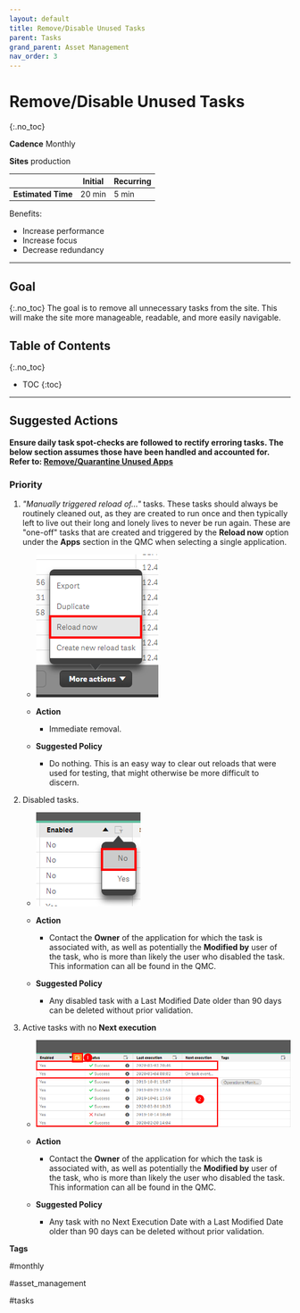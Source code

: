 ```yaml
---
layout: default
title: Remove/Disable Unused Tasks
parent: Tasks
grand_parent: Asset Management
nav_order: 3
---
```


# Remove/Disable Unused Tasks
{:.no_toc}

**Cadence** <span class="label cadence">Monthly</span>

**Sites** <span class="label prod">production</span>

|                                  		                      | Initial    | Recurring   |
|-----------------------------------------------------------|------------|-------------|
| <i class="far fa-clock fa-sm"></i> **Estimated Time**     | 20 min     | 5 min       |

Benefits:

  - Increase performance
  - Increase focus
  - Decrease redundancy
  
-------------------------

## Goal
{:.no_toc}
The goal is to remove all unnecessary tasks from the site. This will make the site more manageable, readable, and more easily navigable.

## Table of Contents
{:.no_toc}

* TOC
{:toc}

-------------------------

## Suggested Actions

**Ensure daily task spot-checks are followed to rectify erroring tasks. The below section assumes those have been handled and accounted for. Refer to: [Remove/Quarantine Unused Apps](..\..\system_spot_check\tasks.md)** 

### Priority

1. _"Manually triggered reload of..."_ tasks. These tasks should always be routinely cleaned out, as they are created to run once and then typically left to live out their long and lonely lives to never be run again. These are "one-off" tasks that are created and triggered by the **Reload now** option under the **Apps** section in the QMC when selecting a single application.

    -  [![remove_unused_tasks_native_1.png](images/remove_unused_tasks_native_1.png)](https://raw.githubusercontent.com/eapowertools/qs-admin-playbook/master/docs/asset_management/apps/images/remove_unused_tasks_native_1.png)

    -  **Action**
        - Immediate removal.
  
    - **Suggested Policy**
        - Do nothing. This is an easy way to clear out reloads that were used for testing, that might otherwise be more difficult to discern.

2. Disabled tasks.

    - [![remove_unused_tasks_native_3.png](images/remove_unused_tasks_native_3.png)](https://raw.githubusercontent.com/eapowertools/qs-admin-playbook/master/docs/asset_management/apps/images/remove_unused_tasks_native_3.png)

    - **Action**
        - Contact the **Owner** of the application for which the task is associated with, as well as potentially the **Modified by** user of the task, who is more than likely the user who disabled the task. This information can all be found in the QMC.
  
    - **Suggested Policy**
        - Any disabled task with a Last Modified Date older than 90 days can be deleted without prior validation.

3. Active tasks with no **Next execution**

    - [![remove_unused_tasks_native_4.png](images/remove_unused_tasks_native_4.png)](https://raw.githubusercontent.com/eapowertools/qs-admin-playbook/master/docs/asset_management/apps/images/remove_unused_tasks_native_4.png)
    
    - **Action**
        - Contact the **Owner** of the application for which the task is associated with, as well as potentially the **Modified by** user of the task, who is more than likely the user who disabled the task. This information can all be found in the QMC.
  
    - **Suggested Policy**
        - Any task with no Next Execution Date with a Last Modified Date older than 90 days can be deleted without prior validation.

**Tags**

#monthly

#asset_management

#tasks

&nbsp;
